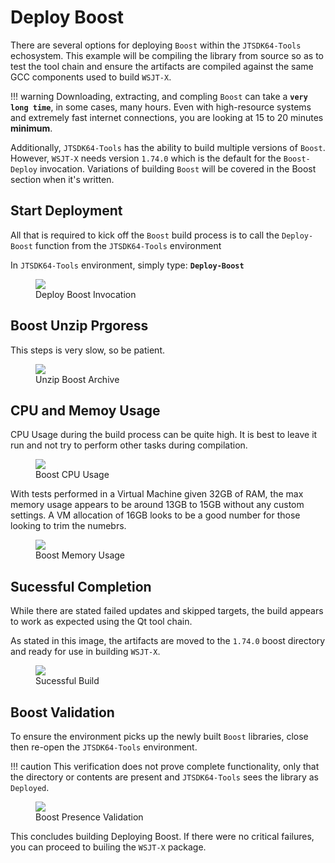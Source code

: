 # Deploy Boost

There are several options for deploying `Boost`  within the `JTSDK64-Tools` echosystem. This example will be compiling the library from source so as to test the tool chain and ensure the artifacts are compiled against the same GCC components used to build `WSJT-X`.

!!! warning
    Downloading, extracting, and compling `Boost` can take a **`very long time`**, in some cases, many hours. Even with high-resource systems and extremely fast internet connections, you are looking at 15 to 20 minutes **minimum**.

Additionally, `JTSDK64-Tools` has the ability to build multiple versions of `Boost`. However, `WSJT-X` needs version `1.74.0` which is the default for the `Boost-Deploy` invocation. Variations of building `Boost` will be covered in the Boost section when it's written.

## Start Deployment

All that is required to kick off the `Boost` build process is to call the `Deploy-Boost` function from the `JTSDK64-Tools` environment

In `JTSDK64-Tools` environment, simply type: **`Deploy-Boost`**

<figure>
  <img src="../images/5-Deploy-Boost-1.PNG" width=auto />
  <figcaption>Deploy Boost Invocation</figcaption>
</figure>

## Boost Unzip Prgoress

This steps is very slow, so be patient.

<figure>
  <img src="../images/5-Deploy-Boost-2.PNG" width=auto />
  <figcaption>Unzip Boost Archive</figcaption>
</figure>

## CPU and Memoy Usage

CPU Usage during the build process can be quite high. It is  best to leave it run and not try to perform other tasks during compilation.

<figure>
  <img src="../images/5-Deploy-Boost-4.PNG" width=auto />
  <figcaption>Boost CPU Usage</figcaption>
</figure>

With tests performed in a Virtual Machine given 32GB of RAM, the max memory usage appears to be around 13GB to 15GB without any custom settings. A VM allocation of 16GB looks to be a good number for those looking to trim the numebrs.

<figure>
  <img src="../images/5-Deploy-Boost-5.PNG" width=auto />
  <figcaption>Boost Memory Usage</figcaption>
</figure>

## Sucessful Completion

While there are stated failed updates and skipped targets, the build appears to work as expected using the Qt tool chain.

As stated in this image, the artifacts are moved to the `1.74.0` boost directory and ready for use in building `WSJT-X`.

<figure>
  <img src="../images/5-Deploy-Boost-6.PNG" width=auto />
  <figcaption>Sucessful Build</figcaption>
</figure>

## Boost Validation

To ensure the environment picks up the newly built `Boost` libraries, close then re-open the `JTSDK64-Tools` environment.

!!! caution
    This verification does not prove complete functionality, only that the directory or contents are present and `JTSDK64-Tools` sees the library as `Deployed`.

<figure>
  <img src="../images/5-Deploy-Boost-7.PNG" width=auto />
  <figcaption>Boost Presence Validation</figcaption>
</figure>

This concludes building Deploying Boost. If there were no critical failures, you can proceed to builing the `WSJT-X` package.